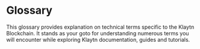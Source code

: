 # Glossary

This glossary provides explanation on technical terms specific to the Klaytn Blockchain. It stands as your goto for understanding numerous terms you will encounter while exploring Klaytn documentation, guides and tutorials.
